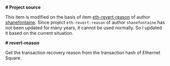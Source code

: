 **# Project source**

This item is modified on the basis of item [eth-revert-reason](https://github.com/authereum/eth-revert-reason.git) of author [shanefontaine](https://github.com/shanefontaine). Since project `eth-revert-reason` of author `shanefontaine` has not been updated for many years, it cannot be used normally. So I updated it based on the current situation.

**# revert-reason**

Get the transaction recovery reason from the transaction hash of Ethernet Square.